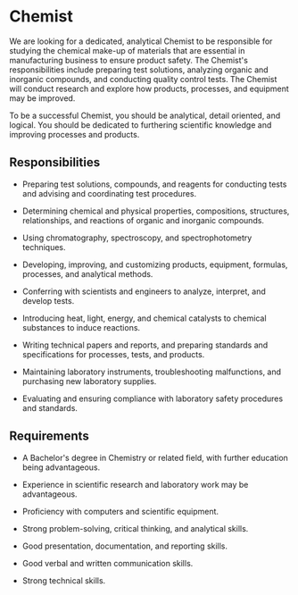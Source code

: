 # Chemist

We are looking for a dedicated, analytical Chemist to be responsible for studying the chemical make-up of materials that are essential in manufacturing business to ensure product safety. The Chemist's responsibilities include preparing test solutions, analyzing organic and inorganic compounds, and conducting quality control tests. The Chemist will conduct research and explore how products, processes, and equipment may be improved.

To be a successful Chemist, you should be analytical, detail oriented, and logical. You should be dedicated to furthering scientific knowledge and improving processes and products.

## Responsibilities

* Preparing test solutions, compounds, and reagents for conducting tests and advising and coordinating test procedures.

* Determining chemical and physical properties, compositions, structures, relationships, and reactions of organic and inorganic compounds.

* Using chromatography, spectroscopy, and spectrophotometry techniques.

* Developing, improving, and customizing products, equipment, formulas, processes, and analytical methods.

* Conferring with scientists and engineers to analyze, interpret, and develop tests.

* Introducing heat, light, energy, and chemical catalysts to chemical substances to induce reactions.

* Writing technical papers and reports, and preparing standards and specifications for processes, tests, and products.

* Maintaining laboratory instruments, troubleshooting malfunctions, and purchasing new laboratory supplies.

* Evaluating and ensuring compliance with laboratory safety procedures and standards.

## Requirements

* A Bachelor's degree in Chemistry or related field, with further education being advantageous.

* Experience in scientific research and laboratory work may be advantageous.

* Proficiency with computers and scientific equipment.

* Strong problem-solving, critical thinking, and analytical skills.

* Good presentation, documentation, and reporting skills.

* Good verbal and written communication skills.

* Strong technical skills.

